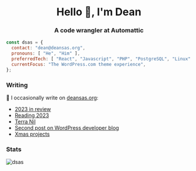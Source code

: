 <h1 align="center">Hello 👋, I'm Dean</h1>
<h3 align="center">A code wrangler at Automattic</h3>

```js
const dsas = {
  contact: "dean@deansas.org",
  pronouns: [ "He", "Him" ],
  preferredTech: [ "React", "Javascript", "PHP", "PostgreSQL", "Linux" ],
  currentFocus: "The WordPress.com theme experience",
};
```

### Writing
📝 I occasionally write on [deansas.org](https://deansas.org):
<!-- BLOG-POST-LIST:START -->
- [2023 in review](https://deansas.org/2024/01/20/2023-in-review/)
- [Reading 2023](https://deansas.org/2024/01/01/reading-2023/)
- [Terra Nil](https://deansas.org/2023/07/12/terra-nil/)
- [Second post on WordPress developer blog](https://deansas.org/2023/02/01/published-on-wordpress-developer-news-again/)
- [Xmas projects](https://deansas.org/2023/01/03/xmas-projects/)
<!-- BLOG-POST-LIST:END -->

### Stats
<p><img align="center" src="https://github-readme-stats.vercel.app/api/top-langs?username=dsas&show_icons=true&locale=en&layout=compact" alt="dsas" /></p>


